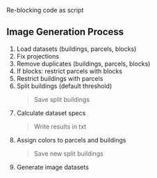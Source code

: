 Re-blocking code as script


Image Generation Process
------------------------

1.	Load datasets (buildings, parcels, blocks)
2.	Fix projections
3.	Remove duplicates (buildings, parcels, blocks)
4.	If blocks: restrict parcels with blocks
5.	Restrict buildings with parcels
6.	Split buildings (default threshold)
    > Save split buildings 
7.	Calculate dataset specs
    > Write results in txt 
8.	Assign colors to parcels and buildings
    > Save new split buildings
9.	Generate image datasets

